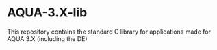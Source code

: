 # AQUA-3.X-lib
This repository contains the standard C library for applications made for AQUA 3.X (including the DE)
